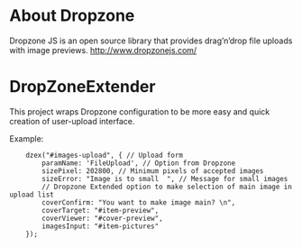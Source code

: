 # About Dropzone
Dropzone JS is an open source library that provides drag’n’drop file uploads with image previews.
http://www.dropzonejs.com/

# DropZoneExtender 
This project wraps Dropzone configuration to be more easy and quick creation of user-upload interface.

Example:

        dzex("#images-upload", { // Upload form
            paramName: 'FileUpload', // Option from Dropzone
            sizePixel: 202800, // Minimum pixels of accepted images
            sizeError: "Image is to small  ", // Message for small images
            // Dropzone Extended option to make selection of main image in upload list 
            coverConfirm: "You want to make image main? \n", 
            coverTarget: "#item-preview",
            coverViewer: "#cover-preview",
            imagesInput: "#item-pictures"
        });
